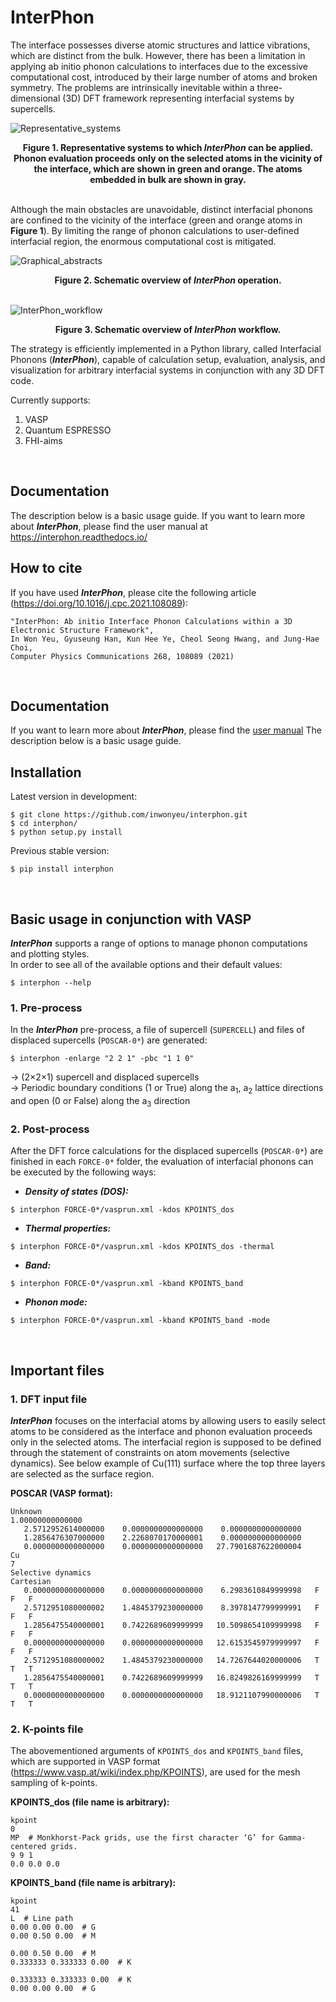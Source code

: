 # InterPhon
The interface possesses diverse atomic structures and lattice vibrations, which are distinct from the bulk. However, there has been a limitation in applying ab initio phonon calculations to interfaces due to the excessive computational cost, introduced by their large number of atoms and broken symmetry. The problems are intrinsically inevitable within a three-dimensional (3D) DFT framework representing interfacial systems by supercells.

![Representative_systems](docs/source/images/Representative_systems.png)
<div align='center'><strong>Figure 1. Representative systems to which <i>InterPhon</i> can be applied. Phonon evaluation proceeds only on the selected atoms in the vicinity of the interface, which are shown in green and orange. The atoms embedded in bulk are shown in gray.</strong></div>
<br />

Although the main obstacles are unavoidable, distinct interfacial phonons are confined to the vicinity of the interface (green and orange atoms in **Figure 1**). By limiting the range of phonon calculations to user-defined interfacial region, the enormous computational cost is mitigated.

![Graphical_abstracts](docs/source/images/Graphical_abstracts.png)
<div align='center'><strong>Figure 2. Schematic overview of <i>InterPhon</i> operation.</strong></div>
<br />

![InterPhon_workflow](docs/source/images/InterPhon_workflow.png)
<div align='center'><strong>Figure 3. Schematic overview of <i>InterPhon</i> workflow.</strong></div>

The strategy is efficiently implemented in a Python library, called Interfacial Phonons (***InterPhon***), capable of calculation setup, evaluation, analysis, and visualization for arbitrary interfacial systems in conjunction with any 3D DFT code.

Currently supports:

1. VASP
2. Quantum ESPRESSO
3. FHI-aims
<br />

## Documentation
The description below is a basic usage guide.
If you want to learn more about ***InterPhon***, please find the user manual at <https://interphon.readthedocs.io/>

## How to cite
If you have used ***InterPhon***, please cite the following article (<https://doi.org/10.1016/j.cpc.2021.108089>):

```
"InterPhon: Ab initio Interface Phonon Calculations within a 3D Electronic Structure Framework", 
In Won Yeu, Gyuseung Han, Kun Hee Ye, Cheol Seong Hwang, and Jung-Hae Choi, 
Computer Physics Communications 268, 108089 (2021)
```
<br />

## Documentation
If you want to learn more about ***InterPhon***, please find the [user manual](https://interphon.readthedocs.io/)
The description below is a basic usage guide.
<br />

## Installation
Latest version in development:

```
$ git clone https://github.com/inwonyeu/interphon.git
$ cd interphon/
$ python setup.py install
```
Previous stable version:
```
$ pip install interphon
```
<br />

## Basic usage in conjunction with VASP
***InterPhon*** supports a range of options to manage phonon computations and plotting styles.  
In order to see all of the available options and their default values:

```
$ interphon --help
```

### 1. Pre-process
In the ***InterPhon*** pre-process, a file of supercell (`SUPERCELL`) and files of displaced supercells (`POSCAR-0*`) are generated:

```
$ interphon -enlarge "2 2 1" -pbc "1 1 0"
```

-> (2×2×1) supercell and displaced supercells  
-> Periodic boundary conditions (1 or True) along the a<sub>1</sub>, a<sub>2</sub> lattice directions and open (0 or False) along the a<sub>3</sub> direction

### 2. Post-process
After the DFT force calculations for the displaced supercells (`POSCAR-0*`) are finished in each `FORCE-0*` folder, the evaluation of interfacial phonons can be executed by the following ways:

- ***Density of states (DOS):***
```
$ interphon FORCE-0*/vasprun.xml -kdos KPOINTS_dos
```

- ***Thermal properties:***
```
$ interphon FORCE-0*/vasprun.xml -kdos KPOINTS_dos -thermal
```

- ***Band:***
```
$ interphon FORCE-0*/vasprun.xml -kband KPOINTS_band
```

- ***Phonon mode:***
```
$ interphon FORCE-0*/vasprun.xml -kband KPOINTS_band -mode
```
<br />

## Important files
### 1. DFT input file
***InterPhon*** focuses on the interfacial atoms by allowing users to easily select atoms to be considered as the interface and phonon evaluation proceeds only in the selected atoms. The interfacial region is supposed to be defined through the statement of constraints on atom movements (selective dynamics).
See below example of Cu(111) surface where the top three layers are selected as the surface region.

**POSCAR (VASP format):**
```
Unknown
1.00000000000000
   2.5712952614000000    0.0000000000000000    0.0000000000000000
   1.2856476307000000    2.2268070170000001    0.0000000000000000
   0.0000000000000000    0.0000000000000000   27.7901687622000004
Cu
7
Selective dynamics
Cartesian
   0.0000000000000000    0.0000000000000000    6.2983610849999998   F   F   F
   2.5712951080000002    1.4845379230000000    8.3978147799999991   F   F   F
   1.2856475540000001    0.7422689609999999   10.5098654109999998   F   F   F
   0.0000000000000000    0.0000000000000000   12.6153545979999997   F   F   F
   2.5712951080000002    1.4845379230000000   14.7267644020000006   T   T   T
   1.2856475540000001    0.7422689609999999   16.8249826169999999   T   T   T
   0.0000000000000000    0.0000000000000000   18.9121107990000006   T   T   T
```

### 2. K-points file
The abovementioned arguments of `KPOINTS_dos` and `KPOINTS_band` files, which are supported in VASP format (<https://www.vasp.at/wiki/index.php/KPOINTS>), are used for the mesh sampling of k-points.

**KPOINTS_dos (file name is arbitrary):**
```
kpoint
0
MP  # Monkhorst-Pack grids, use the first character ‘G’ for Gamma-centered grids.
9 9 1
0.0 0.0 0.0
```

**KPOINTS_band (file name is arbitrary):**
```
kpoint
41
L  # Line path
0.00 0.00 0.00  # G
0.00 0.50 0.00  # M

0.00 0.50 0.00  # M
0.333333 0.333333 0.00  # K

0.333333 0.333333 0.00  # K
0.00 0.00 0.00  # G
```
